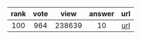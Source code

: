 
| rank | vote | view | answer | url |
|:-:|:-:|:-:|:-:|:-:|
|100|964|238639|10| [url](http://stackoverflow.com/questions/5466451/how-can-i-print-literal-curly-brace-characters-in-python-string-and-also-use-fo) |
